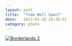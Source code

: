 ```yaml
---
layout: post
title:  "Time Well Spent"
date:   2013-01-20 19:38:51
category: photo
---
```


[![Borderlands 2](http://i.imgur.com/DcHLtpB.jpg)](http://i.imgur.com/DcHLtpB.jpg)